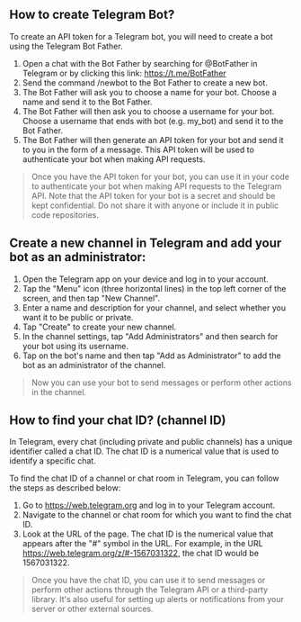 ## How to create Telegram Bot?

To create an API token for a Telegram bot, you will need to create a bot using the Telegram Bot Father. 

1. Open a chat with the Bot Father by searching for @BotFather in Telegram or by clicking this link: https://t.me/BotFather
2. Send the command /newbot to the Bot Father to create a new bot.
3. The Bot Father will ask you to choose a name for your bot. Choose a name and send it to the Bot Father.
4. The Bot Father will then ask you to choose a username for your bot. Choose a username that ends with bot (e.g. my_bot) and send it to the Bot Father.
5. The Bot Father will then generate an API token for your bot and send it to you in the form of a message. This API token will be used to authenticate your bot when making API requests.

> Once you have the API token for your bot, you can use it in your code to authenticate your bot when making API requests to the Telegram API. Note that the API token for your bot is a secret and should be kept confidential. Do not share it with anyone or include it in public code repositories.

## Create a new channel in Telegram and add your bot as an administrator:

1. Open the Telegram app on your device and log in to your account.
2. Tap the "Menu" icon (three horizontal lines) in the top left corner of the screen, and then tap "New Channel".
3. Enter a name and description for your channel, and select whether you want it to be public or private.
4. Tap "Create" to create your new channel.
5. In the channel settings, tap "Add Administrators" and then search for your bot using its username.
6. Tap on the bot's name and then tap "Add as Administrator" to add the bot as an administrator of the channel.
> Now you can use your bot to send messages or perform other actions in the channel.

## How to find your chat ID? (channel ID)

In Telegram, every chat (including private and public channels) has a unique identifier called a chat ID. The chat ID is a numerical value that is used to identify a specific chat.

To find the chat ID of a channel or chat room in Telegram, you can follow the steps as described below:

1. Go to https://web.telegram.org and log in to your Telegram account.
2. Navigate to the channel or chat room for which you want to find the chat ID.
3. Look at the URL of the page. The chat ID is the numerical value that appears after the "#" symbol in the URL.
For example, in the URL https://web.telegram.org/z/#-1567031322, the chat ID would be 1567031322.

> Once you have the chat ID, you can use it to send messages or perform other actions through the Telegram API or a third-party library. It's also useful for setting up alerts or notifications from your server or other external sources.
